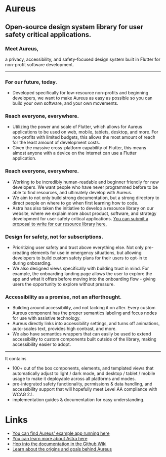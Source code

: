 # Aureus
## Open-source design system library for user safety critical applications.

### Meet Aureus, 
a privacy, accessibility, and safety-focused design system built in Flutter for non-profit software development. 

---------------------

### For our future, today. 
* Developed specifically for low-resource non-profits and beginning developers, we want to make Aureus as easy as possible so you can build your own software, and your own movements. 

### Reach everyone, everywhere. 
* Utilizing the power and scale of Flutter, which allows for Aureus applications to be used on web, mobile, tablets, desktop, and more. For non-profits with limited budgets, this allows the most amount of reach for the least amount of development costs. 
* Given the massive cross-platform capability of Flutter, this means almost anyone with a device on the internet can use a Flutter application. 

### Reach everyone, everywhere. 
* Working to be incredibly human-readable and beginner friendly for new developers. We want people who have never programmed before to be able to find resources, and ultimately develop with Aureus. 
* We aim to not only build strong documentation, but a strong directory to direct people on where to go when first learning how to code.
* Astra has also taken the initiative to develop a resource library on our website, where we explain more about product, software, and strategy development for user safety critical applications. [You can submit a proposal to write for our resource library here.]() 

### Design for safety, not for subscriptions.
* Prioritizing user safety and trust above everything else. Not only pre-creating elements for use in emergency situations, but allowing developers to build custom safety plans for their users to opt-in to during onboarding. 
* We also designed views specifically with building trust in mind. For example, the onboarding landing page allows the user to explore the app and what it offers before moving into the onboarding flow - giving users the opportunity to explore without pressure.

### Accessibility as a promise, not an afterthought. 
* Building around accessibility, and not tacking it on after. Every custom Aureus component has the proper semantics labeling and focus nodes for use with assistive technology. 
* Aureus directly links into accessibility settings, and turns off animations, auto-scales text, provides high contrast, and more. 
* We also have semantics wrappers that can easily be used to extend accessibility to custom components built outside of the library, making accessibility easier to adopt. 

---------------------

It contains 
* 100+ out of the box components, elements, and templated views that automatically adjust to light / dark mode, and desktop / tablet / mobile usage to make it deployable across all platforms and modes. 
* pre-integrated safety functionality, permissions & data handling, and accessibility support that will hopefully meet Level AA compliance with WCAG 2.1. 
* implementation guides & documentation for easy understanding. 

# Links

* [You can find Aureus' example app running here](https://withaureus.org/)
* [You can learn more about Astra here](https://www.withastra.org)
* [Hop into the documentation in the Github Wiki](https://www.withastra.org)
* [Learn about the origins and goals behind Aureus](https://codingiswhyicry.medium.com/on-aureus-creating-a-digital-refuge-1-5-63d14300bf3b)
